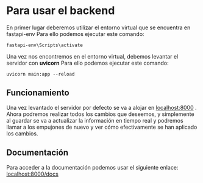 # Para usar el backend

En primer lugar deberemos utilizar el entorno virtual que se encuentra en fastapi-env
Para ello podemos ejecutar este comando:
```
fastapi-env\Scripts\activate
```
Una vez nos encontremos en el entorno virtual, debemos levantar el servidor con **uvicorn**
Para ello podemos ejecutar este comando:
```
uvicorn main:app --reload
```

## Funcionamiento

Una vez levantado el servidor por defecto se va a alojar en [localhost:8000](http://localhost:8000/) .  
Ahora podremos realizar todos los cambios que deseemos, y simplemente al guardar se va a actualizar la información en tiempo real y podremos llamar a los empujones de nuevo y ver cómo efectivamente se han aplicado los cambios.

## Documentación

Para acceder a la documentación podemos usar el siguiente enlace: [localhost:8000/docs](http://localhost:8000/docs)

